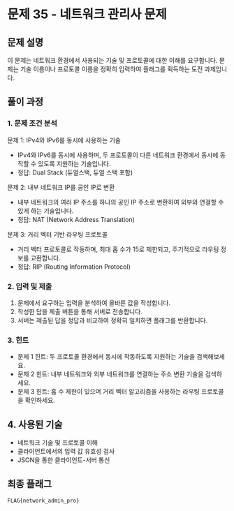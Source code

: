 # 문제 35 - 네트워크 관리사 문제

## 문제 설명
이 문제는 네트워크 환경에서 사용되는 기술 및 프로토콜에 대한 이해를 요구합니다. 문제는 기술 이름이나 프로토콜 이름을 정확히 입력하여 플래그를 획득하는 도전 과제입니다.

## 풀이 과정

### 1. 문제 조건 분석
문제 1: IPv4와 IPv6를 동시에 사용하는 기술
- IPv4와 IPv6를 동시에 사용하며, 두 프로토콜이 다른 네트워크 환경에서 동시에 동작할 수 있도록 지원하는 기술입니다.
- 정답: Dual Stack (듀얼스택, 듀얼 스택 포함)

문제 2: 내부 네트워크 IP를 공인 IP로 변환
- 내부 네트워크의 여러 IP 주소를 하나의 공인 IP 주소로 변환하여 외부와 연결할 수 있게 하는 기술입니다.
- 정답: NAT (Network Address Translation)

문제 3: 거리 벡터 기반 라우팅 프로토콜
- 거리 벡터 프로토콜로 작동하며, 최대 홉 수가 15로 제한되고, 주기적으로 라우팅 정보를 교환합니다.
- 정답: RIP (Routing Information Protocol)

### 2. 입력 및 제출
1. 문제에서 요구하는 입력을 분석하여 올바른 값을 작성합니다.
2. 작성한 답을 제출 버튼을 통해 서버로 전송합니다.
3. 서버는 제출된 답을 정답과 비교하여 정확히 일치하면 플래그를 반환합니다.

### 3. 힌트
- 문제 1 힌트: 두 프로토콜 환경에서 동시에 작동하도록 지원하는 기술을 검색해보세요.
- 문제 2 힌트: 내부 네트워크와 외부 네트워크를 연결하는 주소 변환 기술을 검색하세요.
- 문제 3 힌트: 홉 수 제한이 있으며 거리 벡터 알고리즘을 사용하는 라우팅 프로토콜을 확인하세요.

## 4. 사용된 기술
- 네트워크 기술 및 프로토콜 이해
- 클라이언트에서의 입력 값 유효성 검사
- JSON을 통한 클라이언트-서버 통신

## 최종 플래그
```
FLAG{network_admin_pro}
```